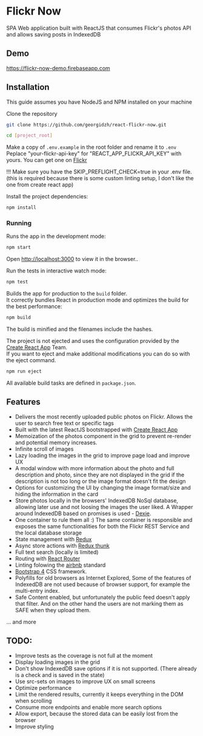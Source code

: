 # Flickr Now

SPA Web application built with ReactJS that consumes Flickr's photos API and allows saving posts in IndexedDB

## Demo
<https://flickr-now-demo.firebaseapp.com>

## Installation

This guide assumes you have NodeJS and NPM installed on your machine

Clone the repository

```bash
git clone https://github.com/georgidzh/react-flickr-now.git
```

```bash
cd [project_root]
```

Make a copy of `.env.example` in the root folder and rename it to `.env`
Peplace "your-flickr-api-key" for "REACT_APP_FLICKR_API_KEY" with yours. You can get one on [Flickr](https://www.flickr.com/services/apps/create/apply)<br>

!!! Make sure you have the SKIP_PREFLIGHT_CHECK=true in your .env file. (this is required because there is some custom linting setup, I don't like the one from create react app)

Install the project dependencies:

```bash
npm install
```

### Running

Runs the app in the development mode:
```bash
npm start
```
Open [http://localhost:3000](http://localhost:3000) to view it in the browser..

Run the tests in interactive watch mode:
```bash
npm test
```

Builds the app for production to the `build` folder.<br>
It correctly bundles React in production mode and optimizes the build for the best performance:
```bash
npm build
```
The build is minified and the filenames include the hashes.<br>

The project is not ejected and uses the configuration provided by the [Create React App](https://facebook.github.io/create-react-app/) Team. <br>
If you want to eject and make additional modifications you can do so with the eject command.
```bash
npm run eject
```

All available build tasks are defined in `package.json`.

## Features

* Delivers the most recently uploaded public photos on Flickr. Allows the user to search free text or specific tags
* Built with the latest ReactJS bootstrapped with [Create React App](https://facebook.github.io/create-react-app/)
* Memoization of the photos component in the grid to prevent re-render and potential memory increases.
* Infinite scroll of images
* Lazy loading the images in the grid to improve page load and improve UX
* A modal window with more information about the photo and full description and photo, since they are not displayed in the grid if the description is not too long or the image format doesn't fit the design
* Options for customizing the UI by changing the image format/size and hiding the information in the card
* Store photos locally in the browsers' IndexedDB NoSql database, allowing later use and not loosing the images the user liked. A Wrapper around IndexedDB based on promises is used - [Dexie](https://dexie.org/).
* One container to rule them all :) The same container is responsible and exposes the same functionalities for both the
Flickr REST Service and the local database storage
* State management with [Redux](https://facebook.github.io/create-react-app/)
* Async store actions with [Redux thunk](https://github.com/reduxjs/redux-thunk)
* Full text search (locally is limited)
* Routing with [React Router](https://reacttraining.com/react-router/)
* Linting folowing the [airbnb](https://github.com/airbnb/javascript) standard
* [Bootstrap 4](https://getbootstrap.com/docs/4.3/getting-started/introduction/) CSS framework.
* Polyfills for old browsers as Internet Explored, Some of the features of IndexedDB are not used because of browser support, for example the multi-entry index.
* Safe Content enabled, but unfortunately the public feed doesn't apply that filter. And on the other hand the users are not marking them as SAFE when they upload them.

... and more

## TODO:

* Improve tests as the coverage is not full at the moment
* Display loading images in the grid
* Don't show IndexedDB save options if it is not supported. (There already is a check and is saved in the state)
* Use src-sets on images to improve UX on small screens
* Optimize performance
* Limit the rendered results, currently it keeps everything in the DOM when scrolling
* Consume more endpoints and enable more search options
* Allow export, because the stored data can be easily lost from the browser
* Improve styling
